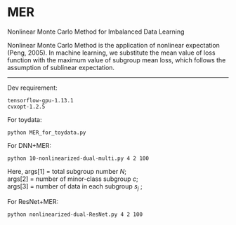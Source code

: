 
# MER
Nonlinear Monte Carlo Method for Imbalanced Data Learning

Nonlinear Monte Carlo Method is the application of nonlinear expectation (Peng, 2005). In machine learning, we substitute the mean value of loss function with the maximum value of subgroup mean loss, which follows the assumption of sublinear expectation.

****

Dev requirement:

```
tensorflow-gpu-1.13.1
cvxopt-1.2.5
```

For toydata:
```
python MER_for_toydata.py
```

For DNN+MER: 


```
python 10-nonlinearized-dual-multi.py 4 2 100
```
Here, args[1] = total subgroup number $N$;    
args[2] = number of minor-class subgroup $c$;     
args[3] = number of data in each subgroup $s_j$ ;   



For ResNet+MER:

```
python nonlinearized-dual-ResNet.py 4 2 100
```
